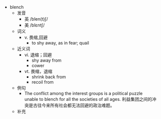 - blench
  - 发音
    - 英 /blen(t)ʃ/
    - 美 /blɛntʃ/
  - 词义
    - v. 畏缩,回避
      - to shy away, as in fear; quail 
  - 近义词
    - vi. 退缩；回避
      - shy away from
      - cower
    - vt. 畏缩，退缩
      - shrink back from
      - recoil from
  - 例句
    - The conflict among the interest groups is a political puzzle unable to blench for all the societies of all ages. 利益集团之间的冲突是古往今来所有社会都无法回避的政治难题。
  - 补充
